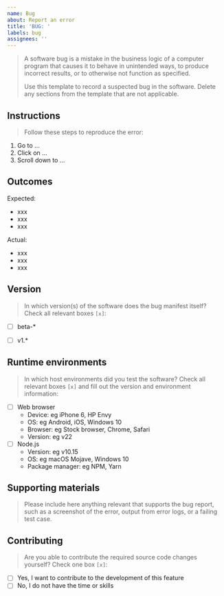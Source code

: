 ```yaml
---
name: Bug
about: Report an error
title: 'BUG: '
labels: bug
assignees: ''
---
```


> A software bug is a mistake in the business logic of a computer program that causes it to behave in unintended ways, to produce incorrect results, or to otherwise not function as specified.
>
> Use this template to record a suspected bug in the software. Delete any sections from the template that are not applicable.


## Instructions

> Follow these steps to reproduce the error:

1. Go to ...
2. Click on ...
3. Scroll down to ...


## Outcomes

Expected:

- xxx
- xxx
- xxx

Actual:

- xxx
- xxx
- xxx


## Version

> In which version(s) of the software does the bug manifest itself? Check all relevant boxes `[x]`:

- [ ] beta-*
- [ ] v1.*


## Runtime environments

> In which host environments did you test the software? Check all relevant boxes `[x]` and fill out the version and environment information:

- [ ] Web browser
    - Device: eg iPhone 6, HP Envy
    - OS: eg Android, iOS, Windows 10
    - Browser: eg Stock browser, Chrome, Safari
    - Version: eg v22
- [ ] Node.js
    - Version: eg v10.15
    - OS: eg macOS Mojave, Windows 10
    - Package manager: eg NPM, Yarn


## Supporting materials

> Please include here anything relevant that supports the bug report, such as a screenshot of the error, output from error logs, or a failing test case.


## Contributing

> Are you able to contribute the required source code changes yourself? Check one box `[x]`:

- [ ] Yes, I want to contribute to the development of this feature
- [ ] No, I do not have the time or skills
